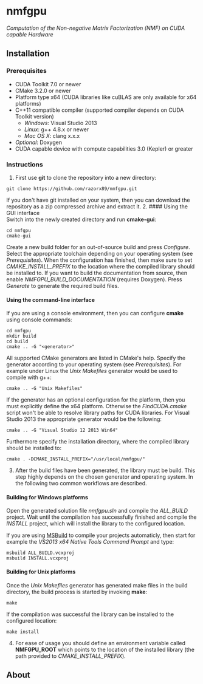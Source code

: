 # nmfgpu
*Computation of the Non-negative Matrix Factorization (NMF) on CUDA capable Hardware*

## Installation

### Prerequisites
- CUDA Toolkit 7.0 or newer
- CMake 3.2.0 or newer
- Platform type x64 (CUDA libraries like cuBLAS are only available for x64 platforms)
- C++11 compatible compiler (supported compiler depends on CUDA Toolkit version)
  - *Windows*: Visual Studio 2013
  - *Linux*: g++ 4.8.x or newer
  - *Mac OS X*: clang x.x.x
- *Optional*: Doxygen
- CUDA capable device with compute capabilities 3.0 (Kepler) or greater

### Instructions

1. First use __git__ to clone the repository into a new directory:  
  ```
  git clone https://github.com/razorx89/nmfgpu.git
  ```  
  If you don't have git installed on your system, then you can download the repository as a zip compressed archive and extract it.
2. #### Using the GUI interface  
  Switch into the newly created directory and run __cmake-gui__:
  ```
  cd nmfgpu
  cmake-gui
  ```
  Create a new build folder for an out-of-source build and press *Configure*. Select the appropriate toolchain depending on your operating system (see *Prerequisites*). When the configuration has finished, then make sure to set *CMAKE_INSTALL_PREFIX* to the location where the compiled library should be installed to. If you want to build the documentation from source, then enable *NMFGPU_BUILD_DOCUMENTATION* (requires Doxygen). Press *Generate* to generate the required build files.

  #### Using the command-line interface
  If you are using a console environment, then you can configure __cmake__ using console commands:
  ```
  cd nmfgpu
  mkdir build
  cd build
  cmake .. -G "<generator>"
  ```
  All supported CMake generators are listed in CMake's help. Specify the generator according to your operating system (see *Prerequisites*). For example under Linux the *Unix Makefiles* generator would be used to compile with g++:
  ```
  cmake .. -G "Unix Makefiles"
  ```
  If the generator has an optional configuration for the platform, then you must explicitly define the x64 platform. Otherwise the *FindCUDA.cmake* script won't be able to resolve library paths for CUDA libraries. For Visual Studio 2013 the appropriate generator would be the following:
  ```
  cmake .. -G "Visual Studio 12 2013 Win64"
  ```
  Furthermore specify the installation directory, where the compiled library should be installed to:
  ```
  cmake . -DCMAKE_INSTALL_PREFIX="/usr/local/nmfgpu/"
  ```
3. After the build files have been generated, the library must be build. This step highly depends on the chosen generator and operating system. In the following two common workflows are described.

  #### Building for Windows platforms
  Open the generated solution file *nmfgpu.sln* and compile the *ALL_BUILD* project. Wait until the compilation has successfully finished and compile the *INSTALL* project, which will install the library to the configured location.

  If you are using [MSBuild](https://msdn.microsoft.com/en-us/library/wea2sca5%28v=vs.90%29.aspx) to compile your projects automaticly, then start for example the *VS2013 x64 Native Tools Command Prompt* and type:
  ```
  msbuild ALL_BUILD.vcxproj
  msbuild INSTALL.vcxproj
  ```

  #### Building for Unix platforms
  Once the *Unix Makefiles* generator has generated make files in the build directory, the build process is started by invoking __make__:
  ```
  make
  ```
  If the compilation was successful the library can be installed to the configured location:
  ```
  make install
  ```
4. For ease of usage you should define an environment variable called __NMFGPU_ROOT__ which points to the location of the installed library (the path provided to *CMAKE_INSTALL_PREFIX*).

## About
